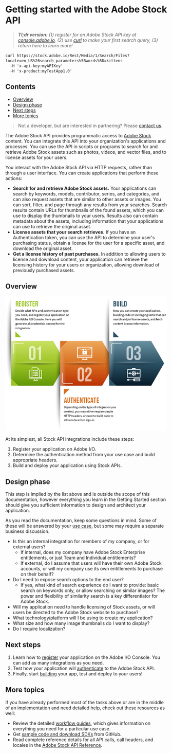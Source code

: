 # Getting started with the Adobe Stock API

> _**Tl;dr version:** (1) register for an Adobe Stock API key at [console.adobe.io](https://console.adobe.io/), (2) use [curl](https://curl.haxx.se/) to make your first search query, (3) return here to learn more!_

```
curl https://stock.adobe.io/Rest/Media/1/Search/Files?locale=en_US%26search_parameters%5Bwords%5D=kittens 
  -H 'x-api-key:myAPIKey' 
  -H 'x-product:myTestApp1.0'
```

## Contents
<!-- MarkdownTOC -->

- [Overview](#overview)
- [Design phase](#design-phase)
- [Next steps](#next-steps)
- [More topics](#more-topics)

<!-- /MarkdownTOC -->

> Not a developer, but are interested in partnering? Please [contact us](mailto:Grp-AdobeStockPartnerships@adobe.com?subject=%5BAdobe%20I%2FO%5D%20Stock%20partnership%20inquiry).

The Adobe Stock API provides programmatic access to [Adobe Stock](https://stock.adobe.com/) content. You can integrate this API into your organization's applications and processes. You can use the API in scripts or programs to search for and retrieve Adobe Stock assets such as photos, videos, and vector files, and to license assets for your users.

You interact with the Adobe Stock API via HTTP requests, rather than through a user interface. You can create applications that perform these actions:



*   **Search for and retrieve Adobe Stock assets.** Your applications can search by keywords, models, contributor, series, and categories, and can also request assets that are similar to other assets or images. You can sort, filter, and page through any results from your searches. Search results contain URLs for thumbnails of the found assets, which you can use to display the thumbnails to your users. Results also can contain metadata about the assets, including information that your applications can use to retrieve the original asset.
*   **License assets that your search retrieves.** If you have an Authentication token, you can use the API to determine your user's purchasing status, obtain a license for the user for a specific asset, and download the original asset. 
*   **Get a license history of past purchases.** In addition to allowing users to license and download content, your application can retrieve the licensing history for your users or organization, allowing download of previously purchased assets.

 
## Overview

![API workflow](images/app-process-3-steps.png)

At its simplest, all Stock API integrations include these steps:



1.  Register your application on Adobe I/O.
2.  Determine the authentication method from your use case and build appropriate headers.
3.  Build and deploy your application using Stock APIs.

## Design phase

This step is implied by the list above and is outside the scope of this documentation, however everything you learn in the Getting Started section should give you sufficient information to design and architect your application.

As you read the documentation, keep some questions in mind. Some of these will be answered by your [use case](getting-started/02-register-app.md), but some may require a separate business discussion.

*   Is this an internal integration for members of my company, or for external users?
    *   If internal, does my company have Adobe Stock Enterprise entitlements, or just Team and Individual entitlements?
    *   If external, do I assume that users will have their own Adobe Stock accounts, or will my company use its own entitlements to purchase on their behalf?
*   Do I need to expose search options to the end user? 
    *   If yes, what kind of search experience do I want to provide: basic search on keywords only, or allow searching on similar images? The power and flexibility of similarity search is a key differentiator for Adobe Stock.
*   Will my application need to handle licensing of Stock assets, or will users be directed to the Adobe Stock website to purchase?
*   What technology/platform will I be using to create my application?
*   What size and how many image thumbnails do I want to display? 
*   Do I require localization?

## Next steps


1.  Learn how to [register](getting-started/02-register-app.md) your application on the Adobe I/O Console. You can add as many integrations as you need.
2.  Test how your application will [authenticate](getting-started/03-api-authentication.md) to the Adobe Stock API.
3.  Finally, start [building](getting-started/04-creating-apps.md) your app, test and deploy to your users!

## More topics

If you have already performed most of the tasks above or are in the middle of an implementation and need detailed help, check out these resources as well:


*   Review the detailed [workflow guides](getting-started/07-workflow-guides.md), which gives information on everything you need for a particular use case.
*   Get [sample code and download SDKs](getting-started/08-sample-code-sdks.md) from GitHub.
*   Read complete reference details for all API calls, call headers, and locales in the [Adobe Stock API Reference](09-api-summary.md).

